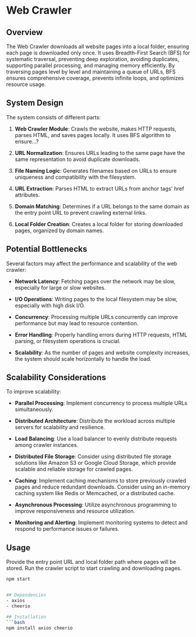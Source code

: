 # Web Crawler

## Overview

The Web Crawler downloads all website pages into a local folder, ensuring each page is downloaded only once. It uses Breadth-First Search (BFS) for systematic traversal, preventing deep exploration, avoiding duplicates, supporting parallel processing, and managing memory efficiently. By traversing pages level by level and maintaining a queue of URLs, BFS ensures comprehensive coverage, prevents infinite loops, and optimizes resource usage.

## System Design

The system consists of different parts:

1. **Web Crawler Module**: Crawls the website, makes HTTP requests, parses HTML, and saves pages locally. It uses BFS algorithm to ensure...?

2. **URL Normalization**: Ensures URLs leading to the same page have the same representation to avoid duplicate downloads.

3. **File Naming Logic**: Generates filenames based on URLs to ensure uniqueness and compatibility with the filesystem.

4. **URL Extraction**: Parses HTML to extract URLs from anchor tags' href attributes.

5. **Domain Matching**: Determines if a URL belongs to the same domain as the entry point URL to prevent crawling external links.

6. **Local Folder Creation**: Creates a local folder for storing downloaded pages, organized by domain names.

## Potential Bottlenecks

Several factors may affect the performance and scalability of the web crawler:

- **Network Latency**: Fetching pages over the network may be slow, especially for large or slow websites.

- **I/O Operations**: Writing pages to the local filesystem may be slow, especially with high disk I/O.

- **Concurrency**: Processing multiple URLs concurrently can improve performance but may lead to resource contention.

- **Error Handling**: Properly handling errors during HTTP requests, HTML parsing, or filesystem operations is crucial.

- **Scalability**: As the number of pages and website complexity increases, the system should scale horizontally to handle the load.

## Scalability Considerations

To improve scalability:

- **Parallel Processing**: Implement concurrency to process multiple URLs simultaneously.

- **Distributed Architecture**: Distribute the workload across multiple servers for scalability and resilience.

- **Load Balancing**: Use a load balancer to evenly distribute requests among crawler instances.

- **Distributed File Storage**: Consider using distributed file storage solutions like Amazon S3 or Google Cloud Storage, which provide scalable and reliable storage for crawled pages.

- **Caching**: Implement caching mechanisms to store previously crawled pages and reduce redundant downloads. Consider using an in-memory caching system like Redis or Memcached, or a distributed cache.

- **Asynchronous Processing**: Utilize asynchronous programming to improve
  responsiveness and resource utilization.

- **Monitoring and Alerting**: Implement monitoring systems to detect and respond to performance issues or failures.

## Usage

Provide the entry point URL and local folder path where pages will be stored. Run the crawler script to start crawling and downloading pages.

````bash
npm start


## Dependencies
- axios
- cheerio

## Installation
```bash
npm install axios cheerio

````
